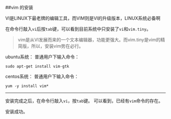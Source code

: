 ##vim 的安装

VI是LINUX下最老牌的编辑工具，而VIM则是VI的升级版本，LINUX系统必备啊

在命令行敲入`vi`后按`tab`键，可以看到目前系统中只安装了`vi`和`vim.tiny`。

>vim是从VI发展而来的一个文本编辑器，功能更强大。而vim.tiny是vim的精简版，所以，安装vim势在必行。

ubuntu系统：
普通用户下输入命令：
```
sudo apt-get install vim-gtk
```
centos系统：
普通用户下输入命令：
```
yum -y install vim*
```

***

安装完成之后，在命令行敲入`vi`，按`tab`键。
可以看到，已经有`vim`命令的存在。

安装成功。
